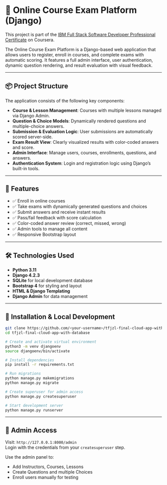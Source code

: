 # 🧠 Online Course Exam Platform (Django)

This project is part of the [IBM Full Stack Software Developer Professional Certificate](https://www.coursera.org/professional-certificates/ibm-full-stack-cloud-developer) on Coursera.

The Online Course Exam Platform is a Django-based web application that allows users to register, enroll in courses, and complete exams with automatic scoring. It features a full admin interface, user authentication, dynamic question rendering, and result evaluation with visual feedback.

---

## 📦 Project Structure

The application consists of the following key components:

- **Course & Lesson Management**: Courses with multiple lessons managed via Django Admin.
- **Question & Choice Models**: Dynamically rendered questions and multiple-choice answers.
- **Submission & Evaluation Logic**: User submissions are automatically scored server-side.
- **Exam Result View**: Clearly visualized results with color-coded answers and score.
- **Admin Interface**: Manage users, courses, enrollments, questions, and answers.
- **Authentication System**: Login and registration logic using Django’s built-in tools.

---

## 🚀 Features

- ✅ Enroll in online courses
- ✅ Take exams with dynamically generated questions and choices
- ✅ Submit answers and receive instant results
- ✅ Pass/fail feedback with score calculation
- ✅ Color-coded answer review (correct, missed, wrong)
- ✅ Admin tools to manage all content
- ✅ Responsive Bootstrap layout

---

## 🛠️ Technologies Used

- **Python 3.11**
- **Django 4.2.3**
- **SQLite** for local development database
- **Bootstrap 4** for styling and layout
- **HTML & Django Templating**
- **Django Admin** for data management

---

## 📂 Installation & Local Development

```bash
git clone https://github.com/<your-username>/tfjzl-final-cloud-app-with-database.git
cd tfjzl-final-cloud-app-with-database

# Create and activate virtual environment
python3 -m venv djangoenv
source djangoenv/bin/activate

# Install dependencies
pip install -r requirements.txt

# Run migrations
python manage.py makemigrations
python manage.py migrate

# Create superuser for admin access
python manage.py createsuperuser

# Start development server
python manage.py runserver
```

---

## 🔐 Admin Access

Visit: `http://127.0.0.1:8000/admin`  
Login with the credentials from your `createsuperuser` step.

Use the admin panel to:

- Add Instructors, Courses, Lessons
- Create Questions and multiple Choices
- Enroll users manually for testing
